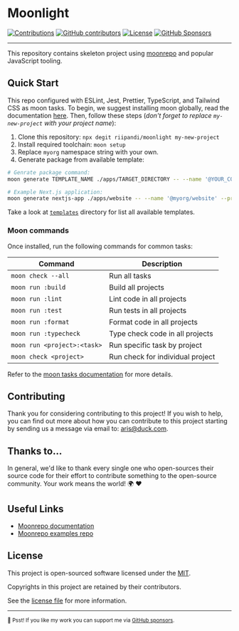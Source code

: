 # Moonlight

[![Contributions](https://img.shields.io/badge/Contributions-welcome-blue.svg?style=flat-square)](./CODE_OF_CONDUCT.md)
[![GitHub contributors](https://img.shields.io/github/contributors/riipandi/moonlight?style=flat-square)](https://github.com/riipandi/moonlight/graphs/contributors)
[![License](https://img.shields.io/github/license/riipandi/moonlight?style=flat-square)][choosealicense]
[![GitHub Sponsors](https://img.shields.io/static/v1?color=26B643&label=Sponsor&message=%E2%9D%A4&logo=GitHub&style=flat-square)](https://github.com/sponsors/riipandi)

<hr>

This repository contains skeleton project using [moonrepo](https://moonrepo.dev/) and popular JavaScript tooling.

## Quick Start

This repo configured with ESLint, Jest, Prettier, TypeScript, and Tailwind CSS as moon tasks.
To begin, we suggest installing moon globally, read the documentation [here](https://moonrepo.dev/docs/install).
Then, follow these steps (_don't forget to replace `my-new-project` with your project name_):

1. Clone this repository: `npx degit riipandi/moonlight my-new-project`
2. Install required toolchain: `moon setup`
3. Replace `myorg` namespace string with your own.
4. Generate package from available template:

```sh
# Genrate package command:
moon generate TEMPLATE_NAME ./apps/TARGET_DIRECTORY -- --name '@YOUR_COMPANY_NAME/YOUR_APP_NAME' --private

# Example Next.js application:
moon generate nextjs-app ./apps/website -- --name '@myorg/website' --private
```

Take a look at [`templates`](./templates/) directory for list all available templates.

### Moon commands

Once installed, run the following commands for common tasks:

| Command                     | Description                      |
| --------------------------- | -------------------------------- |
| `moon check --all`          | Run all tasks                    |
| `moon run :build`           | Build all projects               |
| `moon run :lint`            | Lint code in all projects        |
| `moon run :test`            | Run tests in all projects        |
| `moon run :format`          | Format code in all projects      |
| `moon run :typecheck`       | Type check code in all projects  |
| `moon run <project>:<task>` | Run specific task by project     |
| `moon check <project>`      | Run check for individual project |

Refer to the [moon tasks documentation](https://moonrepo.dev/docs/run-task) for more details.

## Contributing

Thank you for considering contributing to this project! If you wish to help, you can find out more about how you can
contribute to this project starting by sending us a message via email to: [aris@duck.com][contactmailto].

## Thanks to...

In general, we'd like to thank every single one who open-sources their source code for their effort to contribute
something to the open-source community. Your work means the world! 🌍 ❤️

## Useful Links

- [Moonrepo documentation](https://moonrepo.dev/docs)
- [Moonrepo examples repo](https://github.com/moonrepo/examples)

## License

This project is open-sourced software licensed under the [MIT][choosealicense].

Copyrights in this project are retained by their contributors.

See the [license file](./LICENSE) for more information.

[choosealicense]: https://choosealicense.com/licenses/mit/
[contactmailto]: mailto:aris@duck.com

---

<sub>🤫 Psst! If you like my work you can support me via [GitHub sponsors](https://github.com/sponsors/riipandi).
